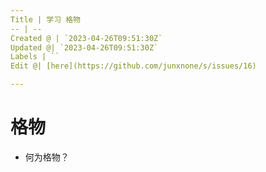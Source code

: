 ```yaml
---
Title | 学习 格物
-- | --
Created @ | `2023-04-26T09:51:30Z`
Updated @| `2023-04-26T09:51:30Z`
Labels | ``
Edit @| [here](https://github.com/junxnone/s/issues/16)

---
```

# 格物
- 何为格物？
